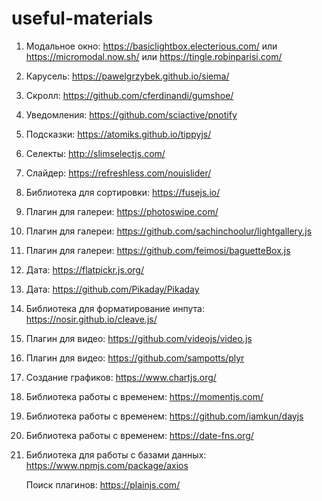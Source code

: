 # useful-materials

1. Модальное окно: https://basiclightbox.electerious.com/ или https://micromodal.now.sh/ или https://tingle.robinparisi.com/
2. Карусель: https://pawelgrzybek.github.io/siema/
3. Скролл: https://github.com/cferdinandi/gumshoe/
4. Уведомления: https://github.com/sciactive/pnotify
5. Подсказки: https://atomiks.github.io/tippyjs/
6. Селекты: http://slimselectjs.com/
7. Слайдер: https://refreshless.com/nouislider/
8. Библиотека для сортировки: https://fusejs.io/
9. Плагин для галереи: https://photoswipe.com/
10. Плагин для галереи: https://github.com/sachinchoolur/lightgallery.js
11. Плагин для галереи: https://github.com/feimosi/baguetteBox.js
12. Дата: https://flatpickr.js.org/
13. Дата: https://github.com/Pikaday/Pikaday
14. Библиотека для форматирование инпута: https://nosir.github.io/cleave.js/
15. Плагин для видео: https://github.com/videojs/video.js
16. Плагин для видео: https://github.com/sampotts/plyr
17. Создание графиков: https://www.chartjs.org/
18. Библиотека работы с временем: https://momentjs.com/
19. Библиотека работы с временем: https://github.com/iamkun/dayjs
20. Библиотека работы с временем: https://date-fns.org/
21. Библиотека для работы с базами данных: https://www.npmjs.com/package/axios

    Поиск плагинов: https://plainjs.com/
